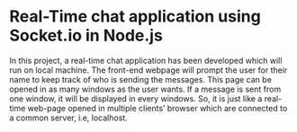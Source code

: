 # Real-Time chat application using Socket.io in Node.js

In this project, a real-time chat application has been developed which will run on local machine.
The front-end webpage will prompt the user for their name to keep track of who is sending the messages. 
This page can be opened in as many windows as the user wants. If a message is sent from one window, it will be displayed in every windows. 
So, it is just like a real-time web-page opened in multiple clients’ browser which are connected to a common server, i.e, localhost.


